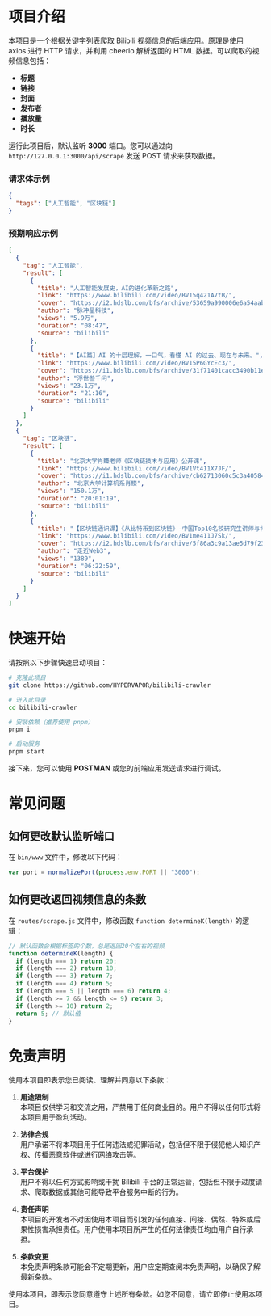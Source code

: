 # 项目介绍

本项目是一个根据关键字列表爬取 Bilibili 视频信息的后端应用。原理是使用 axios 进行 HTTP 请求，并利用 cheerio 解析返回的 HTML 数据。可以爬取的视频信息包括：

- **标题**
- **链接**
- **封面**
- **发布者**
- **播放量**
- **时长**

运行此项目后，默认监听 **3000** 端口。您可以通过向 `http://127.0.0.1:3000/api/scrape` 发送 POST 请求来获取数据。

### 请求体示例

```json
{
  "tags": ["人工智能", "区块链"]
}
```

### 预期响应示例

```json
[
  {
    "tag": "人工智能",
    "result": [
      {
        "title": "人工智能发展史，AI的进化革新之路",
        "link": "https://www.bilibili.com/video/BV15q421A7tB/",
        "cover": "https://i2.hdslb.com/bfs/archive/53659a990006e6a54aab0e1572ffe2f2110583aa.jpg@672w_378h_1c_!web-search-common-cover",
        "author": "脉冲星科技",
        "views": "5.9万",
        "duration": "08:47",
        "source": "bilibili"
      },
      {
        "title": "【AI篇】AI 的十层理解，一口气，看懂 AI 的过去、现在与未来。",
        "link": "https://www.bilibili.com/video/BV15P6GYcEc3/",
        "cover": "https://i1.hdslb.com/bfs/archive/31f71401cacc3490b11e9d1eb19efa7505171da6.jpg@672w_378h_1c_!web-search-common-cover",
        "author": "浮世叁千问",
        "views": "23.1万",
        "duration": "21:16",
        "source": "bilibili"
      }
    ]
  },
  {
    "tag": "区块链",
    "result": [
      {
        "title": "北京大学肖臻老师《区块链技术与应用》公开课",
        "link": "https://www.bilibili.com/video/BV1Vt411X7JF/",
        "cover": "https://i1.hdslb.com/bfs/archive/cb62713060c5c3a4058436fd5beba55f5894b70d.jpg@672w_378h_1c_!web-search-common-cover",
        "author": "北京大学计算机系肖臻",
        "views": "150.1万",
        "duration": "20:01:19",
        "source": "bilibili"
      },
      {
        "title": "【区块链通识课】《从比特币到区块链》-中国Top10名校研究生讲师与博士",
        "link": "https://www.bilibili.com/video/BV1me411J7Sk/",
        "cover": "https://i2.hdslb.com/bfs/archive/5f86a3c9a13ae5d79f23019c73079efdae83761e.png@672w_378h_1c_!web-search-common-cover",
        "author": "走近Web3",
        "views": "1389",
        "duration": "06:22:59",
        "source": "bilibili"
      }
    ]
  }
]
```

# 快速开始

请按照以下步骤快速启动项目：

```bash
# 克隆此项目
git clone https://github.com/HYPERVAPOR/bilibili-crawler

# 进入此目录
cd bilibili-crawler

# 安装依赖（推荐使用 pnpm）
pnpm i

# 启动服务
pnpm start
```

接下来，您可以使用 **POSTMAN** 或您的前端应用发送请求进行调试。

# 常见问题

## 如何更改默认监听端口

在 `bin/www` 文件中，修改以下代码：

```javascript
var port = normalizePort(process.env.PORT || "3000");
```

## 如何更改返回视频信息的条数

在 `routes/scrape.js` 文件中，修改函数 `function determineK(length)` 的逻辑：

```javascript
// 默认函数会根据标签的个数，总是返回20个左右的视频
function determineK(length) {
  if (length === 1) return 20;
  if (length === 2) return 10;
  if (length === 3) return 7;
  if (length === 4) return 5;
  if (length === 5 || length === 6) return 4;
  if (length >= 7 && length <= 9) return 3;
  if (length >= 10) return 2;
  return 5; // 默认值
}
```

# 免责声明

使用本项目即表示您已阅读、理解并同意以下条款：

1. **用途限制**  
   本项目仅供学习和交流之用，严禁用于任何商业目的。用户不得以任何形式将本项目用于盈利活动。

2. **法律合规**  
   用户承诺不将本项目用于任何违法或犯罪活动，包括但不限于侵犯他人知识产权、传播恶意软件或进行网络攻击等。

3. **平台保护**  
   用户不得以任何方式影响或干扰 Bilibili 平台的正常运营，包括但不限于过度请求、爬取数据或其他可能导致平台服务中断的行为。

4. **责任声明**  
   本项目的开发者不对因使用本项目而引发的任何直接、间接、偶然、特殊或后果性损害承担责任。用户使用本项目所产生的任何法律责任均由用户自行承担。

5. **条款变更**  
   本免责声明条款可能会不定期更新，用户应定期查阅本免责声明，以确保了解最新条款。

使用本项目，即表示您同意遵守上述所有条款。如您不同意，请立即停止使用本项目。

